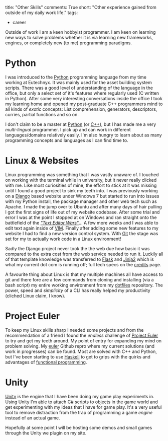 title: "Other Skills"
comments: True
short: "Other experience gained from outside of my daily work life."
tags:
- career

Outside of work I am a keen hobbyist programmer. I am keen on learning new ways to solve problems whether it is via learning new frameworks, engines, or completely new (to me) programming paradigms.

Python
===========================================================

I was introduced to the [Python][python] programming language from my time working at Eutechnyx. It was mainly used for the asset building system scripts. There was a good level of understanding of the language in the office, but only a select set of it's features where regularly used (C written in Python). 
After some very interesting conversations inside the office I took my learning home and opened my post-graduate C++ programmers mind to all kinds of _exotic_ concepts: List comprehension, generators, descriptors, curries, partial functions and so on.

I don't claim to be a master at [Python][python] (or [C++][cpp]), but I has made me a very _multi-lingual_ programmer. I pick up and can work in different languages/domains relatively easily. I'm also hungry to learn about as many programming concepts and languages as I can find time to.


Linux & Websites
===========================================================

Linux programming was something that I was vastly unaware of. I touched on working with the terminal while in university, but it never really clicked with me. Like most curiosities of mine, the effort to stick at it was missing until I found a good project to sink my teeth into. I was previously working on a [Django][django] based website under Windows 7 but started to run into issues with my Python install, the package manager and other web tech such as Apache. I made the jump over to Ubuntu and after many days of hair pulling I got the first signs of life out of my website codebase. After some trial and error I was at the point I stopped at on Windows and ran straight onto the battlefield of the [_"Text Editor Wars"_][wars]... A few more weeks and I was able to edit text again inside of [VIM][vim]. Finally after adding some new features to my website I had to find a new version control system. With [Git][git] the stage was set for my to actually work code in a Linux environment!

Sadly the Django project never took the the web due how basic it was compared to the extra cost from the web service needed to run it. Luckily all of that template knowledge was transferred to [Flask][flask] and [Jinja2][jinja] which is what my current dot com is running off; full tech specs on the [credits][credits] page.

A favourite thing about Linux is that my multiple machines all have access to git and there fore are a few commands from cloning and installing (via a bash script) my entire working environment from my [dotfiles][dotfiles] repository. The power, speed and _simplicity_ of a CLI has really helped my productivity (cliched Linux claim, I know).  


Project Euler
===========================================================

To keep my Linux skills sharp I needed some projects and from the recommendation of a friend I found the _endless_ challenge of [Project Euler][euler] to try and get my teeth around. My point of entry for expanding my mind on problem solving. My [euler][eulerfiles] Github repro where my current solutions (and work in progresses) can be found. Most are solved with C++ and Python, but I've been starting to use [Haskell][haskell] to get to grips with the quirks and advantages of [functional programming][functional]. 


Unity
===========================================================

[Unity][unity] is the engine that I have been doing my game play experiments in. Using Unity I'm able to attach [C#][csharp] scripts to objects in the game world and get experimenting with my ideas that I have for game play. It's a very useful tool to remove distraction from the trap of programming a game _engine_ instead of an actual game.

Hopefully at some point I will be hosting some demos and small games through the Unity we plugin on my site.


[python]: http://python.org
[cpp]: http://www.cplusplus.com/ 
[django]: https://www.djangoproject.com
[wars]: http://en.wikipedia.org/wiki/Editor_war
[vim]: http://vim.org
[git]: http://git-scm.com
[euler]: http://projecteuler.net
[flask]: http://flask.pocoo.org/
[jinja]: http://jinja.pocoo.org/
[credits]: http://nathanrosspowell.com/credits
[dotfiles]: http://github.com/nathanrosspowell/dotfiles 
[euler]: http://projecteuler.net
[eulerfiles]: https://github.com/nathanrosspowell/euler/#project-euler 
[haskell]: http://www.haskell.org
[functional]: http://en.wikipedia.org/wiki/Functional_programming
[unity]: http://unity3d.com
[csharp]: http://msdn.microsoft.com/en-us/vstudio/hh388566.aspx
